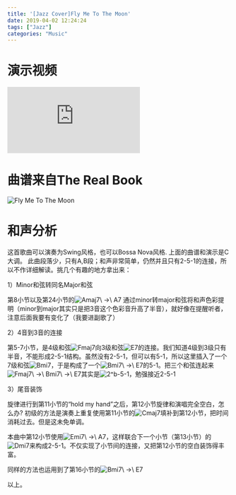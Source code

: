 ```yaml
---
title: '[Jazz Cover]Fly Me To The Moon'
date: 2019-04-02 12:24:24
tags: ["Jazz"]
categories: "Music"
---
```

# 演示视频

<iframe src="https://player.youku.com/embed/XNDEyMjI3Mzc2OA==" scrolling="no" border="0" frameborder="no" framespacing="0" allowfullscreen="true"> </iframe>


# 曲谱来自The Real Book

![Fly Me To The Moon](/uploads/Fly_me_to_the_moon.png)

# 和声分析
这首歌曲可以演奏为Swing风格，也可以Bossa Nova风格.
上面的曲谱和演示是C大调。
此曲段落少，只有A,B段；和声非常简单，仍然并且只有2-5-1的连接，所以不作详细解读。挑几个有趣的地方拿出来：

1）Minor和弦转同名Major和弦

第8小节以及第24小节的<img src="https://latex.codecogs.com/gif.latex?\fn_cs&space;Ami7\&space;->\&space;A7" title="Amaj7\ ->\ A7" /> 通过minor转major和弦将和声色彩提明（minor到major其实只是把3音这个色彩音升高了半音），就好像在提醒听者，注意后面我要有变化了（我要进副歌了）

2）4音到3音的连接

第5-7小节，是4级和弦<img src="https://latex.codecogs.com/gif.latex?\fn_cs&space;Fmaj7" title="Fmaj7" />向3级和弦<img src="https://latex.codecogs.com/gif.latex?\fn_cs&space;E7" title="E7" />的连接。我们知道4级到3级只有半音，不能形成2-5-1结构。虽然没有2-5-1，但可以有5-1，所以这里插入了一个 7级和弦<img src="https://latex.codecogs.com/gif.latex?\fn_cs&space;Bmi7" title="Bmi7" />，于是构成了一个<img src="https://latex.codecogs.com/gif.latex?\fn_cs&space;Bmi7\&space;->\&space;E7" title="Bmi7\ ->\ E7" />的5-1。把三个和弦连起来<img src="https://latex.codecogs.com/gif.latex?\fn_cs&space;Fmaj7\&space;->\&space;Bmi7\&space;->\&space;E7" title="Fmaj7\ ->\ Bmi7\ ->\ E7" />其实是<img src="https://latex.codecogs.com/gif.latex?\fn_cs&space;2^b-5-1" title="2^b-5-1" />，勉强接近2-5-1

3）尾音装饰

旋律进行到第11小节的“hold my hand”之后，第12小节旋律和演唱完全空白，怎么办? 初级的方法是演奏上重复使用第11小节的<img src="https://latex.codecogs.com/gif.latex?\fn_cs&space;Cmaj7" title="Cmaj7" />填补到第12小节，把时间消耗过去。但是这未免单调。

本曲中第12小节使用<img src="https://latex.codecogs.com/gif.latex?\fn_cs&space;Emi7\&space;->\&space;A7" title="Emi7\ ->\ A7" />，这样联合下一个小节（第13小节）的<img src="https://latex.codecogs.com/gif.latex?\fn_cs&space;Dmi7" title="Dmi7" />来构成2-5-1。不仅实现了小节间的连接，又把第12小节的空白装饰得丰富。

同样的方法也运用到了第16小节的<img src="https://latex.codecogs.com/gif.latex?\fn_cs&space;Bmi7\&space;->\&space;E7" title="Bmi7\ ->\ E7" />

以上。